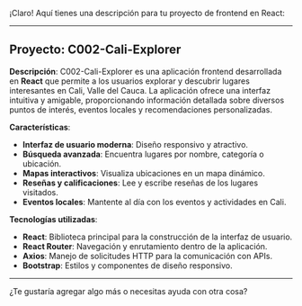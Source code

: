 ¡Claro! Aquí tienes una descripción para tu proyecto de frontend en React:

---

## Proyecto: C002-Cali-Explorer

**Descripción**:
C002-Cali-Explorer es una aplicación frontend desarrollada en **React** que permite a los usuarios explorar y descubrir lugares interesantes en Cali, Valle del Cauca. La aplicación ofrece una interfaz intuitiva y amigable, proporcionando información detallada sobre diversos puntos de interés, eventos locales y recomendaciones personalizadas.

**Características**:
- **Interfaz de usuario moderna**: Diseño responsivo y atractivo.
- **Búsqueda avanzada**: Encuentra lugares por nombre, categoría o ubicación.
- **Mapas interactivos**: Visualiza ubicaciones en un mapa dinámico.
- **Reseñas y calificaciones**: Lee y escribe reseñas de los lugares visitados.
- **Eventos locales**: Mantente al día con los eventos y actividades en Cali.

**Tecnologías utilizadas**:
- **React**: Biblioteca principal para la construcción de la interfaz de usuario.
- **React Router**: Navegación y enrutamiento dentro de la aplicación.
- **Axios**: Manejo de solicitudes HTTP para la comunicación con APIs.
- **Bootstrap**: Estilos y componentes de diseño responsivo.

---

¿Te gustaría agregar algo más o necesitas ayuda con otra cosa?
